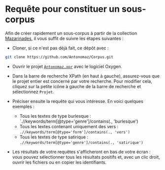 # Requête pour constituer un sous-corpus

Afin de créer rapidement un sous-corpus à partir de la collection [Mazarinades](https://github.com/Antonomaz/Corpus/tree/main/Mazarinades), il vous suffit de suivre les étapes suivantes :

* Cloner, si ce n'est pas déjà fait, ce dépôt avec :
```bash
git clone https://github.com/Antonomaz/Corpus.git
```

* Ouvrir le projet [`Antonomaz.xpr`](https://github.com/Antonomaz/Corpus/blob/main/Antonomaz.xpr) avec le logiciel Oxygen.

* Dans la barre de recherche XPath (en haut à gauche), assurez-vous que le projet entier est concerné par votre recherche. Pour modifier cela, cliquez sur la petite icône à gauche de la barre de recherche et sélectionnez `Projet`.

* Préciser ensuite la requête qui vous intéresse. En voici quelques exemples :
  - Tous les textes de type burlesque : `.//keywords/term[@type='genre']/contains(., 'burlesque')
  - Tous les textes contenant uniquement des vers : `.//keywords/term[@type='form']/contains(., 'vers')`
  - Tous les textes de type satirique : `.//keywords/term[@type='genre']/contains(., 'satirique')`

* Les résultats de votre requêtes s'afficheront en bas de votre écran : vous pouvez sélectionner tous les résultats positifs et, avec un clic droit, ouvrir les fichiers ou en copier les identifiants.